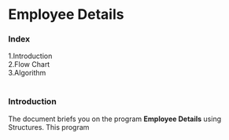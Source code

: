 # Employee Details

<h3>Index</h3>
1.Introduction<br>
2.Flow Chart<br>
3.Algorithm<br><br>

<h3>Introduction</h3>
<p id="Introduction">The document briefs you on the program <b>Employee Details</b> using Structures. This program

